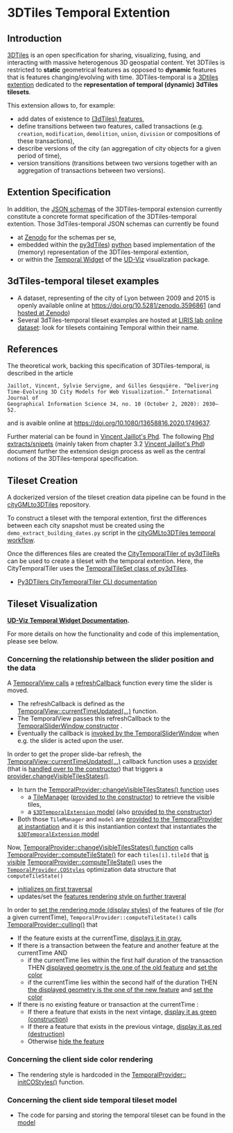 # 3DTiles Temporal Extention

## Introduction
[3DTiles](https://github.com/CesiumGS/3d-tiles/blob/main/README.md) is an open specification for sharing, visualizing, fusing, and interacting with massive heterogenous 3D geospatial content. Yet 3DTiles is restricted to __static__ geometrical features as opposed to __dynamic__ features that is
features changing/evolving with time.
3DTiles-temporal is a [3Dtiles extention](https://github.com/CesiumGS/3d-tiles/tree/main/extensions#about) dedicated to 
the **representation of temporal (dynamic) 3dTiles tilesets**.

This extension allows to, for example: 

* add dates of existence to [(3dTiles) features](https://github.com/CesiumGS/3d-tiles/tree/main/specification#readme),
* define transitions between two features, called transactions (e.g. `creation`, `modification`,
  `demolition`, `union`, `division` or compositions of these transactions),
* describe versions of the city (an aggregation of city objects for a given
  period of time),
* version transitions (transitions between two versions together with
  an aggregation of transactions between two versions).

## Extention Specification
In addition, the [JSON schemas](https://json-schema.org/) of the 3DTiles-temporal extension currently
constitute a concrete format specification of the 3DTiles-temporal extention.
Those 3dTiles-temporal JSON schemas can currently be found 

* at [Zenodo](https://zenodo.org/record/3596881) for the schemas per se,
* embedded within the 
  [py3dTiles](https://github.com/VCityTeam/py3dtiles/tree/Tiler/py3dtiles/jsonschemas))
  [python](https://en.wikipedia.org/wiki/Python_(programming_language)) based implementation
  of the (memory) representation of the 3DTiles-temporal extention,
* or within the 
  [Temporal Widget](https://github.com/VCityTeam/UD-Viz/tree/master/src/Widgets/Temporal/Model/jsonSchemas)
  of the [UD-Viz](https://github.com/VCityTeam/UD-Viz) visualization package.

## 3dTiles-temporal tileset examples

* A dataset, representing of the city of Lyon between 2009 and 2015 is openly
  available online at https://doi.org/10.5281/zenodo.3596861 (and 
  [hosted at Zenodo](https://zenodo.org/record/3596861)) 
* Several 3dTiles-temporal tileset examples are hosted at
  [LIRIS lab online dataset](https://dataset-dl.liris.cnrs.fr/three-d-tiles-lyon-metropolis/):
  look for tilesets containing Temporal within their name. 

## References

The theoretical work, backing this specification of 3DTiles-temporal, is described
in the article

   ```
   Jaillot, Vincent, Sylvie Servigne, and Gilles Gesquière. “Delivering
   Time-Evolving 3D City Models for Web Visualization.” International Journal of
   Geographical Information Science 34, no. 10 (October 2, 2020): 2030–52.
   ```

and is avaible online at https://doi.org/10.1080/13658816.2020.1749637.

Further material can be found in [Vincent Jaillot's Phd](https://tel.archives-ouvertes.fr/tel-03228436).
The following [Phd extracts/snipets](./Jaillot2020Extract.md) (mainly taken from chapter 3.2 [Vincent Jaillot's Phd](https://tel.archives-ouvertes.fr/tel-03228436)) document further the extension design process as well as the central notions of the 3DTiles-temporal specification.


## Tileset Creation
A dockerized version of the tileset creation data pipeline can be found in the [cityGMLto3DTiles](https://github.com/VCityTeam/cityGMLto3DTiles) repository.

To construct a tileset with the temporal extention, first the differences between each city snapshot must be created using the `demo_extract_building_dates.py` script in the [cityGMLto3DTiles temporal workflow](https://github.com/VCityTeam/cityGMLto3DTiles/tree/master/PythonCallingDocker#running-the-temporal-tiler-workflow).

Once the differences files are created the [CityTemporalTiler of py3dTileRs](https://github.com/VCityTeam/py3dtilers/blob/master/py3dtilers/CityTiler/CityTemporalTiler.py#L4) can be used to create a tileset with the temporal extention. Here, the CityTemporalTiler uses the [TemporalTileSet class of py3dTiles](https://github.com/VCityTeam/py3dtiles/blob/Tiler/py3dtiles/temporal_extension_tileset.py#L8).

* [Py3DTilers CityTemporalTiler CLI documentation](https://github.com/VCityTeam/py3dtilers/tree/master/py3dtilers/CityTiler#citytemporaltiler-features)

## Tileset Visualization
**[UD-Viz Temporal Widget Documentation](https://github.com/VCityTeam/UD-Viz/blob/master/src/Widgets/Temporal/Docs/configuration_temporalGraphOption.md).**

For more details on how the functionality and code of this implementation, please see below.

### Concerning the relationship between the slider position and the data
A [TemporalView calls](https://github.com/VCityTeam/UD-Viz/blob/master/src/Widgets/Temporal/View/TemporalView.js#L46) a [refreshCallback](https://github.com/VCityTeam/UD-Viz/blob/master/src/Widgets/Temporal/View/TemporalView.js#L31) function every time the slider is moved.
* The refreshCallback is defined as the [TemporalView::currentTimeUpdated(...)](https://github.com/VCityTeam/UD-Viz/blob/master/src/Widgets/Temporal/View/TemporalView.js#L25) function.
* The TemporalView passes this refreshCallback to the [TemporalSliderWindow constructor](https://github.com/VCityTeam/UD-Viz/blob/master/src/Widgets/Temporal/View/TemporalView.js#L46) .
* Eventually the callback is [invoked by the TemporalSliderWindow](https://github.com/VCityTeam/UD-Viz/blob/master/src/Widgets/Temporal/View/TemporalSliderWindow.js#L88) when e.g. the slider is acted upon the user.

In order to get the proper slide-bar refresh, the [TemporalView::currentTimeUpdated(...)](https://github.com/VCityTeam/UD-Viz/blob/master/src/Widgets/Temporal/View/TemporalView.js#L25) callback function uses a [provider](https://github.com/VCityTeam/UD-Viz/blob/master/src/Widgets/Temporal/View/TemporalView.js#L18) (that is [handled over to the constructor](https://github.com/VCityTeam/UD-Viz/blob/master/src/Widgets/Temporal/TemporalModule.js#L29)) that triggers a [provider.changeVisibleTilesStates()](https://github.com/VCityTeam/UD-Viz/blob/master/src/Widgets/Temporal/View/TemporalView.js#L29).
* In turn the [TemporalProvider::changeVisibleTilesStates() function](https://github.com/VCityTeam/UD-Viz/blob/master/src/Widgets/Temporal/ViewModel/TemporalProvider.js#L333) uses 
  * a [TileManager](https://github.com/VCityTeam/UD-Viz/blob/master/src/Widgets/Temporal/ViewModel/TemporalProvider.js#L334) ([provided to the constructor](https://github.com/VCityTeam/UD-Viz/blob/master/src/Widgets/Temporal/ViewModel/TemporalProvider.js#L29)) to retrieve the visible tiles,
  * a [`$3DTemporalExtension` model](https://github.com/VCityTeam/UD-Viz/blob/master/src/Widgets/Temporal/TemporalModule.js#L21) (also [provided to the constructor](https://github.com/VCityTeam/UD-Viz/blob/master/src/Widgets/Temporal/ViewModel/TemporalProvider.js#L27))  
* Both those `TileManager` and `model` are [provided to the TemporalProvider at instantiation](https://github.com/VCityTeam/UD-Viz/blob/master/src/Widgets/Temporal/TemporalModule.js#L24) and it is this instantiantion context that instantiates the [`$3DTemporalExtension` model](https://github.com/VCityTeam/UD-Viz/blob/master/src/Widgets/Temporal/TemporalModule.js#L21)

Now, [TemporalProvider::changeVisibleTilesStates() function](https://github.com/VCityTeam/UD-Viz/blob/master/src/Widgets/Temporal/ViewModel/TemporalProvider.js#L333) calls [TemporalProvider::computeTileState()](https://github.com/VCityTeam/UD-Viz/blob/master/src/Widgets/Temporal/ViewModel/TemporalProvider.js#L336) for each `tiles[i].tileId` that [is visible](https://github.com/VCityTeam/UD-Viz/blob/master/src/Widgets/Temporal/ViewModel/TemporalProvider.js#L334)
[TemporalProvider::computeTileState()](https://github.com/VCityTeam/UD-Viz/blob/master/src/Widgets/Temporal/ViewModel/TemporalProvider.js#L336) 
  uses the [`TemporalProvider.COStyles`](https://github.com/VCityTeam/UD-Viz/blob/master/src/Widgets/Temporal/ViewModel/TemporalProvider.js#L39)
  optimization data structure that `computeTileState()`
* [initializes on first traversal](https://github.com/VCityTeam/UD-Viz/blob/master/src/Widgets/Temporal/ViewModel/TemporalProvider.js#L296)
* updates/set the [features rendering style on further traveral](https://github.com/VCityTeam/UD-Viz/blob/master/src/Widgets/Temporal/ViewModel/TemporalProvider.js#L287)

In order to [set the rendering mode (display styles)](https://github.com/VCityTeam/UD-Viz/blob/master/src/Widgets/Temporal/ViewModel/TemporalProvider.js#L336) of the features of tile (for a given currentTime), `TemporalProvider::computeTileState()` calls [TemporalProvider::culling()](https://github.com/VCityTeam/UD-Viz/blob/master/src/Widgets/Temporal/ViewModel/TemporalProvider.js#L178) that 
* If the feature exists at the currentTime, [displays it in gray](https://github.com/VCityTeam/UD-Viz/blob/master/src/Widgets/Temporal/ViewModel/TemporalProvider.js#L188),
* If there is a transaction between the feature and another feature at the currentTime AND
  * if the currentTime lies within the first half duration of the transaction THEN [displayed geometry is the one of the old feature](https://github.com/VCityTeam/UD-Viz/blob/master/src/Widgets/Temporal/ViewModel/TemporalProvider.js#L211) and [set the color](https://github.com/VCityTeam/UD-Viz/blob/86ff907a5d00b944de895a735fe4c42162d2251c/src/Widgets/Temporal/ViewModel/TemporalProvider.js#L211)
  * if the currentTime lies within the second half of the duration THEN [the displayed geometry is the one of the new feature](https://github.com/VCityTeam/UD-Viz/blob/master/src/Widgets/Temporal/ViewModel/TemporalProvider.js#L229) and [set the color](https://github.com/VCityTeam/UD-Viz/blob/86ff907a5d00b944de895a735fe4c42162d2251c/src/Widgets/Temporal/ViewModel/TemporalProvider.js#L229)
* If there is no existing feature or transaction at the currentTime :
  * If there a feature that exists in the next vintage, [display it as green (construction)](https://github.com/VCityTeam/UD-Viz/blob/86ff907a5d00b944de895a735fe4c42162d2251c/src/Widgets/Temporal/ViewModel/TemporalProvider.js#L253)
  * If there a feature that exists in the previous vintage, [display it as red (destruction)](https://github.com/VCityTeam/UD-Viz/blob/86ff907a5d00b944de895a735fe4c42162d2251c/src/Widgets/Temporal/ViewModel/TemporalProvider.js#L253)
  * Otherwise [hide the feature](https://github.com/VCityTeam/UD-Viz/blob/master/src/Widgets/Temporal/ViewModel/TemporalProvider.js#L264)

### Concerning the client side color rendering 
* The rendering style is hardcoded in the [TemporalProvider:: initCOStyles()](https://github.com/VCityTeam/UD-Viz/blob/master/src/Widgets/Temporal/ViewModel/TemporalProvider.js#L67) function.

### Concerning the client side temporal tileset model
* The code for parsing and storing the temporal tileset can be found in the [model](https://github.com/VCityTeam/UD-Viz/tree/master/src/Widgets/Temporal/Model) 
